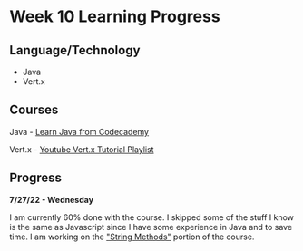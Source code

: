 # Week 10 Learning Progress

## Language/Technology

- Java
- Vert.x

## Courses

Java - [Learn Java from Codecademy](https://www.codecademy.com/learn/learn-java)

Vert.x - [Youtube Vert.x Tutorial Playlist](https://youtube.com/playlist?list=PLkeCJDaCC2ZsnySdg04Aq9D9FpAZY6K5D)

## Progress

**7/27/22 - Wednesday**

I am currently 60% done with the course. I skipped some of the stuff I know is the same as Javascript since I have some experience in Java and to save time. I am working on the ["String Methods"](https://www.codecademy.com/courses/learn-java/lessons/java-string-methods/exercises/introduction-to-strings) portion of the course.
